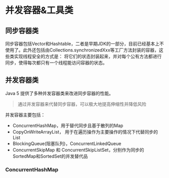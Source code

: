 # 并发容器&工具类

## 同步容器类

同步容器包括Vector和Hashtable，二者是早期JDK的一部分，目前已经基本上不使用了。此外还包括由Collections.synchronizedXxx等工厂方法封装的容器，这些类实现线程安全的方式是： 将它们的状态封装起来，并对每个公有方法都进行同步，使得每次都只有一个线程能访问容器的状态。

## 并发容器类

Java 5 提供了多种并发容器类来改进同步容器的性能。

> 通过并发容器来代替同步容器，可以极大地提高伸缩性并降低风险

并发容器主要包括：

+ ConcurrentHashMap，用于替代同步且基于散列的Map
+ CopyOnWriteArrayList， 用于在遍历操作为主要操作的情况下代替同步的List
+ BlockingQueue(阻塞队列)，ConcurrentLinkedQueue
+ ConcurrentSkipMap 和 ConcurrentSkipListSet，分别作为同步的SortedMap和SortedSet的并发替代品

### ConcurrentHashMap